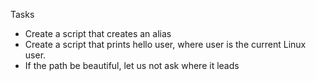 Tasks
* Create a script that creates an alias
* Create a script that prints hello user, where user is the current Linux user.
* If the path be beautiful, let us not ask where it leads
